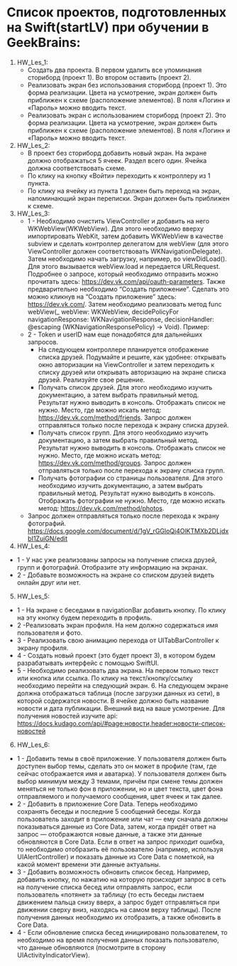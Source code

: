 # Список проектов, подготовленных на Swift(startLV) при обучении в GeekBrains:
1. HW_Les_1:
    - Создать два проекта.
    В первом удалить все упоминания сториборд (проект 1).
    Во втором оставить (проект 2).
    - Реализовать экран без использования сториборд (проект 1).
    Это форма реализации.
    Цвета на усмотрение, экран должен быть приближен к схеме (расположение элементов).
    В поля «Логин» и «Пароль» можно вводить текст.
    - Реализовать экран с использованием сториборд (проект 2).
    Это форма реализации.
    Цвета на усмотрение, экран должен быть приближен к схеме (расположение элементов).
    В поля «Логин» и «Пароль» можно вводить текст.
2. HW_Les_2:
    - В проект без сториборд добавить новый экран. На экране должно отображаться 5 ячеек. Раздел всего один. Ячейка должна соответствовать схеме.
    - По клику на кнопку «Войти» переходить к контроллеру из 1 пункта.
    - По клику на ячейку из пункта 1 должен быть переход на экран, напоминающий экран переписки. Экран должен быть приближен к схеме.
3. HW_Les_3:
   - 1 - Необходимо очистить ViewController и добавить на него WKWebView(WKWebView). Для этого необходимо вверху импортировать WebKit, затем добавить WKWebView в качестве subview и сделать контроллер делегатом для webView (для этого ViewController должен соответствовать WKNavigationDelegate). Затем необходимо начать загрузку, например, во viewDidLoad(). Для этого вызывается webView.load и передается URLRequest. Подробнее о запросе, который необходимо отправить можно прочитать здесь: https://dev.vk.com/api/oauth-parameters. Также предварительно необходимо “Создать приложение”. Сделать это можно кликнув на “Создать приложение” здесь: https://dev.vk.com/. Затем необходимо реализовать метод func webView(_ webView: WKWebView, decidePolicyFor navigationResponse: WKNavigationResponse, decisionHandler: @escaping (WKNavigationResponsePolicy) -> Void). Пример:
   - 2 - Token и userID нам еще понадобятся для дальнейших запросов.
      - На следующем контроллере планируется отображение списка друзей. Подумайте и решите, как удобнее: открывать окно авторизации на ViewController и затем переходить к списку друзей или открывать авторизацию на экране списка друзей. Реализуйте свое решение.
      - Получать список друзей. Для этого необходимо изучить документацию, а затем выбрать правильный метод. Результат нужно выводить в консоль. Отображать список не нужно. Место, где можно искать метод: https://dev.vk.com/method/friends.
    Запрос должен отправляться только после перехода к экрану списка друзей.
      - Получать список групп. Для этого необходимо изучить документацию, а затем выбрать правильный метод. Результат нужно выводить в консоль. Отображать список не нужно. Место, где можно искать метод: https://dev.vk.com/method/groups.
    Запрос должен отправляться только после перехода к экрану списка групп.
      - Получать фотографии со страницы пользователя. Для этого необходимо изучить документацию, а затем выбрать правильный метод. Результат нужно выводить в консоль. Отображать фотографии не нужно. Место, где можно искать метод: https://dev.vk.com/method/photos.
   - Запрос должен отправляться только после перехода к экрану фотографий. https://docs.google.com/document/d/1gV_rGGloQj4OlKTMXb2DLjdxbI1ZuiGN/edit
4. HW_Les_4:
  - 1 - У нас уже реализованы запросы на получение списка друзей, групп и фотографий. Отобразите эту информацию на экранах.
  - 2 - Добавьте возможность на экране со списком друзей видеть онлайн друг или нет.
5. HW_Les_5:
  - 1 - На экране с беседами в navigationBar добавить кнопку. По клику на эту кнопку будем переходить в профиль.
  - 2 -Реализовать экран профиля. На нем должно содержаться имя пользователя и фото.
  - 3 - Реализовать свою анимацию перехода от UITabBarController к экрану профиля.
  - 4 - Создать новый проект (это будет проект 3), в котором будем разрабатывать интерфейс с помощью SwiftUI.
  - 5 - Необходимо реализовать два экрана. На первом только текст или кнопка или ссылка. По клику на текст/кнопку/ссылку необходимо перейти на следующий экран. 6. На следующем экране должна отображаться таблица (после загрузки данных из сети), в которой содержатся новости. В ячейке должно быть название новости и дата публикации. Внешний вид на ваше усмотрение.
  Для получения новостей изучите api: https://docs.kudago.com/api/#page:новости,header:новости-список-новостей
6. HW_Les_6:
  - 1 - Добавить темы в своё приложение. У пользователя должен быть доступен выбор темы, сделать это он может в профиле (там, где сейчас отображается имя и аватарка).
    У пользователя должен быть выбор минимум между 3 темами, причём при смене темы должен меняться не только фон в приложении, но и цвет текста, цвет фона отправляемого и получаемого сообщения, цвет ячеек и так далее.
  - 2 - Добавить в приложение Core Data. Теперь необходимо сохранять беседы и последние 5 сообщений беседы.
    Когда пользователь заходит в приложение или чат — ему сначала должны показываться данные из Core Data, затем, когда придёт ответ на запрос — отображаются новые данные, а также эти данные обновляются в Core Data.
    Если в ответ на запрос приходит ошибка, то необходимо отобразить её пользователю (например, используя UIAlertController) и показать данные из Core Data с пометкой, на какой момент времени эти данные актуальны.
  - 3 - Добавить возможность обновить список бесед.
    Например, добавить кнопку, по нажатию на которую происходит запрос в сеть на получение списка бесед или отправлять запрос, если пользователь «потянет» за таблицу (то есть беседы листаем движением пальца снизу вверх, а запрос будет отправляться при движении сверху вниз, находясь на самом верху таблицы).
    После получения данных необходимо их отобразить, а также обновить в Core Data.
  - 4 - Если обновление списка бесед инициировано пользователем, то необходимо на время получения данных показать пользователю, что данные обновляются (посмотрите в сторону UIActivityIndicatorView).

